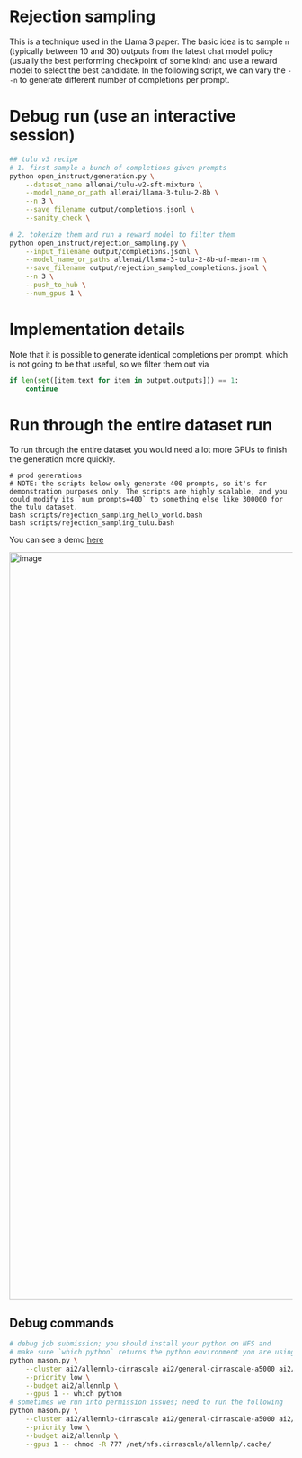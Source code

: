 # Rejection sampling

This is a technique used in the Llama 3 paper. The basic idea is to sample `n` (typically between 10 and 30) outputs from the latest chat model policy (usually
the best performing checkpoint of some kind) and use a reward model to select the best candidate. In the following script, we can vary the `--n` to generate
different number of completions per prompt.


# Debug run (use an interactive session)

```bash
## tulu v3 recipe
# 1. first sample a bunch of completions given prompts
python open_instruct/generation.py \
    --dataset_name allenai/tulu-v2-sft-mixture \
    --model_name_or_path allenai/llama-3-tulu-2-8b \
    --n 3 \
    --save_filename output/completions.jsonl \
    --sanity_check \
    
# 2. tokenize them and run a reward model to filter them
python open_instruct/rejection_sampling.py \
    --input_filename output/completions.jsonl \
    --model_name_or_paths allenai/llama-3-tulu-2-8b-uf-mean-rm \
    --save_filename output/rejection_sampled_completions.jsonl \
    --n 3 \
    --push_to_hub \
    --num_gpus 1 \
```

# Implementation details

Note that it is possible to generate identical completions per prompt, which is not going to be that useful, so we filter them out via

```py
if len(set([item.text for item in output.outputs])) == 1:
    continue
```


# Run through the entire dataset run

To run through the entire dataset you would need a lot more GPUs to finish the generation more quickly. 


```
# prod generations
# NOTE: the scripts below only generate 400 prompts, so it's for demonstration purposes only. The scripts are highly scalable, and you could modify its `num_prompts=400` to something else like 300000 for the tulu dataset.
bash scripts/rejection_sampling_hello_world.bash
bash scripts/rejection_sampling_tulu.bash
```

You can see a demo [here](https://drive.google.com/file/d/1dq3KG15ajpOv8tFYEZGS4tlW7G55oOYP/view?usp=sharing)

<img width="1327" alt="image" src="https://github.com/user-attachments/assets/71a15671-e054-4eab-a571-715881958e74">



## Debug commands


```bash
# debug job submission; you should install your python on NFS and
# make sure `which python` returns the python environment you are using
python mason.py \
    --cluster ai2/allennlp-cirrascale ai2/general-cirrascale-a5000 ai2/general-cirrascale-a5000 ai2/general-cirrascale-a100-80g-ib \
    --priority low \
    --budget ai2/allennlp \
    --gpus 1 -- which python
# sometimes we run into permission issues; need to run the following
python mason.py \
    --cluster ai2/allennlp-cirrascale ai2/general-cirrascale-a5000 ai2/general-cirrascale-a5000 ai2/general-cirrascale-a100-80g-ib \
    --priority low \
    --budget ai2/allennlp \
    --gpus 1 -- chmod -R 777 /net/nfs.cirrascale/allennlp/.cache/
```
